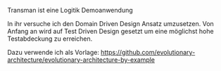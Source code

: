 Transman ist eine Logitik Demoanwendung

In ihr versuche ich den Domain Driven Design Ansatz umzusetzen. Von Anfang an wird auf Test Driven Design gesetzt um eine möglichst hohe Testabdeckung zu erreichen.

Dazu verwende ich als Vorlage:
https://github.com/evolutionary-architecture/evolutionary-architecture-by-example
